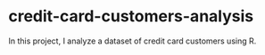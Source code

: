 # credit-card-customers-analysis
In this project, I analyze a dataset of credit card customers using R. 
